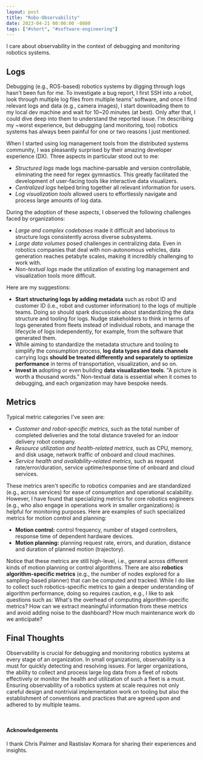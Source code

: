 ```yaml
---
layout: post
title: "Robo-Observability"
date: 2023-04-21 00:00:00 -0800
tags: ["#short", "#software-engineering"]
---
```


I care about observability in the context of debugging and monitoring robotics systems.

## Logs

Debugging (e.g., ROS-based) robotics systems by digging through logs hasn't been fun for me.
To investigate a bug report, I first SSH into a robot, look through multiple log files from multiple teams' software, and once I find relevant logs and data (e.g., camera images), I start downloading them to my local dev machine and wait for 10~20 minutes (at best).
Only after that, I could dive deep into them to understand the reported issue.
I'm describing my ~worst experience, but debugging (and monitoring, too) robotics systems has always been painful for one or two reasons I just mentioned.

When I started using log management tools from the distributed systems community, I was pleasantly surprised by their amazing developer experience (DX).
Three aspects in particular stood out to me:

- _Structured logs_ made logs machine-parsable and version controllable, eliminating the need for regex gymnastics.
    This greatly facilitated the development of user-facing tools like interactive data visualizers.
- _Centralized logs_ helped bring together all relevant information for users.
- _Log visualization tools_ allowed users to effortlessly navigate and process large amounts of log data.

During the adoption of these aspects, I observed the following challenges faced by organizations:

- _Large and complex codebases_ made it difficult and laborious to structure logs consistently across diverse subsystems.
- _Large data volumes_ posed challenges in centralizing data.
    Even in robotics companies that deal with non-autonomous vehicles, data generation reaches petabyte scales, making it incredibly challenging to work with.
- _Non-textual logs_ made the utilization of existing log management and visualization tools more difficult.

Here are my suggestions:
- **Start structuring logs by adding metadata**  such as robot ID and customer ID (i.e., robot and customer information) to the logs of multiple teams.
    Doing so should spark discussions about standardizing the data structure and tooling for logs.
    Nudge stakeholders to think in terms of logs generated from fleets instead of individual robots, and manage the lifecycle of logs independently, for example, from the software that generated them.
- While aiming to standardize the metadata structure and tooling to simplify the consumption process, **log data types and data channels** carrying logs **should be treated differently and separately to optimize performance** in terms of transportation, visualization, and so on.
- **Invest in** adopting or even building **data visualization tools**.
    "A picture is worth a thousand words."
    Non-textual data is essential when it comes to debugging, and each organization may have bespoke needs.

## Metrics

Typical metric categories I've seen are:

- _Customer and robot-specific metrics_, such as the total number of completed deliveries and the total distance traveled for an indoor delivery robot company.
- _Resource utilization and health-related metrics_, such as CPU, memory, and disk usage, network traffic of onboard and cloud machines.
- _Service health and availability-related metrics_, such as request rate/error/duration, service uptime/response time of onboard and cloud services.

These metrics aren't specific to robotics companies and are standardized (e.g., across services) for ease of consumption and operational scalability.
However, I have found that specializing metrics for core robotics engineers (e.g., who also engage in operations work in smaller organizations) is helpful for monitoring purposes.
Here are examples of such specialized metrics for motion control and planning:

- **Motion control:** control frequency, number of staged controllers, response time of dependent hardware devices.
- **Motion planning:** planning request rate, errors, and duration, distance and duration of planned motion (trajectory).

Notice that these metrics are still high-level, i.e., general across different kinds of motion planning or control algorithms.
There are also **robotics algorithm-specific metrics** (e.g., the number of nodes explored for a sampling-based planner) that can be computed and tracked.
While I do like to collect such robotics-specific metrics to gain a deeper understanding of algorithm performance, doing so requires caution, e.g., I like to ask questions such as: What's the overhead of computing algorithm-specific metrics? How can we extract meaningful information from these metrics and avoid adding noise to the dashboard? How much maintenance work do we anticipate?

## Final Thoughts

Observability is crucial for debugging and monitoring robotics systems at every stage of an organization.
In small organizations, observability is a must for quickly detecting and resolving issues.
For larger organizations, the ability to collect and process large log data from a fleet of robots effectively or monitor the health and utilization of such a fleet is a must.
Ensuring observability of a robotics system at scale requires not only careful design and nontrivial implementation work on tooling but also the establishment of conventions and practices that are agreed upon and adhered to by multiple teams.


<br>

#### Acknowledgements

I thank Chris Palmer and Rastislav Komara for sharing their experiences and insights.